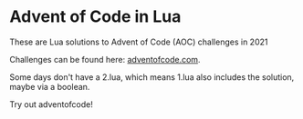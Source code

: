 # Advent of Code in Lua

These are Lua solutions to Advent of Code (AOC) challenges in 2021

Challenges can be found here: [adventofcode.com](//adventofcode.com/2021). 

Some days don't have a 2.lua, which means 1.lua also includes the solution, maybe via a boolean.

Try out adventofcode! 
